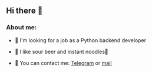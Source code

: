## Hi there 👋

### About me:

- 👀 I'm looking for a job as a Python backend developer

- 🍺 I like sour beer and instant noodles🍜

- 📲 You can contact me: [Telegram](https://t.me/gandranna) or
                        [mail](mailto:praskovia.gandrabura@ya.ru)
